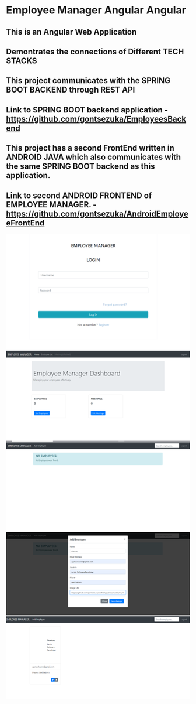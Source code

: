 # Employee Manager Angular Angular

## This is an Angular Web Application 

## Demontrates the connections of Different TECH STACKS

## This project communicates with the SPRING BOOT BACKEND through REST API

## Link to SPRING BOOT backend application - https://github.com/gontsezuka/EmployeesBackend

## This project has a second FrontEnd written in ANDROID JAVA which also communicates with the same SPRING BOOT backend as this application.

## Link to second ANDROID FRONTEND of EMPLOYEE MANAGER. - https://github.com/gontsezuka/AndroidEmployeeFrontEnd


![](images/1-EmployeeMan.PNG)
![](images/2-EmployeeMan.PNG)
![](images/3-EmployeeMan.PNG)
![](images/4-EmployeeMan.PNG)
![](images/5-EmployeeMan.PNG)